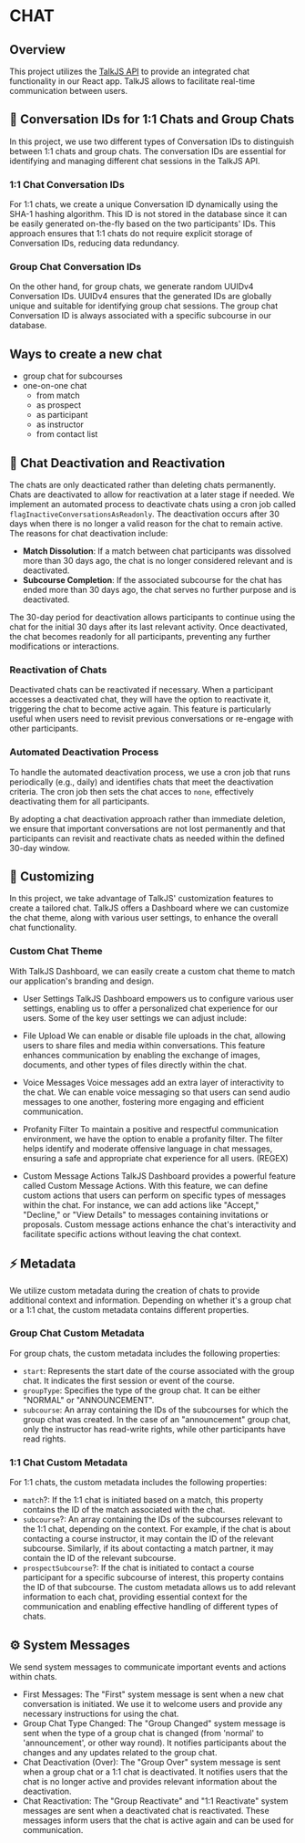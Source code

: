 # CHAT

## Overview

This project utilizes the [TalkJS API](https://talkjs.com/docs/) to provide an integrated chat functionality in our React app. TalkJS allows to facilitate real-time communication between users.

## 💬 Conversation IDs for 1:1 Chats and Group Chats

In this project, we use two different types of Conversation IDs to distinguish between 1:1 chats and group chats. The conversation IDs are essential for identifying and managing different chat sessions in the TalkJS API.

### 1:1 Chat Conversation IDs

For 1:1 chats, we create a unique Conversation ID dynamically using the SHA-1 hashing algorithm. This ID is not stored in the database since it can be easily generated on-the-fly based on the two participants' IDs. This approach ensures that 1:1 chats do not require explicit storage of Conversation IDs, reducing data redundancy.

### Group Chat Conversation IDs

On the other hand, for group chats, we generate random UUIDv4 Conversation IDs. UUIDv4 ensures that the generated IDs are globally unique and suitable for identifying group chat sessions. The group chat Conversation ID is always associated with a specific subcourse in our database.

## Ways to create a new chat

-   group chat for subcourses
-   one-on-one chat
    -   from match
    -   as prospect
    -   as participant
    -   as instructor
    -   from contact list

## 🔁 Chat Deactivation and Reactivation

The chats are only deacticated rather than deleting chats permanently. Chats are deactivated to allow for reactivation at a later stage if needed. We implement an automated process to deactivate chats using a cron job called `flagInactiveConversationsAsReadonly`. The deactivation occurs after 30 days when there is no longer a valid reason for the chat to remain active. The reasons for chat deactivation include:

-   **Match Dissolution**: If a match between chat participants was dissolved more than 30 days ago, the chat is no longer considered relevant and is deactivated.
-   **Subcourse Completion**: If the associated subcourse for the chat has ended more than 30 days ago, the chat serves no further purpose and is deactivated.

The 30-day period for deactivation allows participants to continue using the chat for the initial 30 days after its last relevant activity. Once deactivated, the chat becomes readonly for all participants, preventing any further modifications or interactions.

### Reactivation of Chats

Deactivated chats can be reactivated if necessary. When a participant accesses a deactivated chat, they will have the option to reactivate it, triggering the chat to become active again. This feature is particularly useful when users need to revisit previous conversations or re-engage with other participants.

### Automated Deactivation Process

To handle the automated deactivation process, we use a cron job that runs periodically (e.g., daily) and identifies chats that meet the deactivation criteria. The cron job then sets the chat acces to `none`, effectively deactivating them for all participants.

By adopting a chat deactivation approach rather than immediate deletion, we ensure that important conversations are not lost permanently and that participants can revisit and reactivate chats as needed within the defined 30-day window.

## 🎨 Customizing

In this project, we take advantage of TalkJS' customization features to create a tailored chat. TalkJS offers a Dashboard where we can customize the chat theme, along with various user settings, to enhance the overall chat functionality.

### Custom Chat Theme

With TalkJS Dashboard, we can easily create a custom chat theme to match our application's branding and design.

-   User Settings
    TalkJS Dashboard empowers us to configure various user settings, enabling us to offer a personalized chat experience for our users. Some of the key user settings we can adjust include:

-   File Upload
    We can enable or disable file uploads in the chat, allowing users to share files and media within conversations. This feature enhances communication by enabling the exchange of images, documents, and other types of files directly within the chat.

-   Voice Messages
    Voice messages add an extra layer of interactivity to the chat. We can enable voice messaging so that users can send audio messages to one another, fostering more engaging and efficient communication.

-   Profanity Filter
    To maintain a positive and respectful communication environment, we have the option to enable a profanity filter. The filter helps identify and moderate offensive language in chat messages, ensuring a safe and appropriate chat experience for all users. (REGEX)

-   Custom Message Actions
    TalkJS Dashboard provides a powerful feature called Custom Message Actions. With this feature, we can define custom actions that users can perform on specific types of messages within the chat. For instance, we can add actions like "Accept," "Decline," or "View Details" to messages containing invitations or proposals. Custom message actions enhance the chat's interactivity and facilitate specific actions without leaving the chat context.

## ⚡️ Metadata

We utilize custom metadata during the creation of chats to provide additional context and information. Depending on whether it's a group chat or a 1:1 chat, the custom metadata contains different properties.

### Group Chat Custom Metadata

For group chats, the custom metadata includes the following properties:

-   `start`: Represents the start date of the course associated with the group chat. It indicates the first session or event of the course.
-   `groupType`: Specifies the type of the group chat. It can be either "NORMAL" or "ANNOUNCEMENT".
-   `subcourse`: An array containing the IDs of the subcourses for which the group chat was created.
    In the case of an "announcement" group chat, only the instructor has read-write rights, while other participants have read rights.

### 1:1 Chat Custom Metadata

For 1:1 chats, the custom metadata includes the following properties:

-   `match`?: If the 1:1 chat is initiated based on a match, this property contains the ID of the match associated with the chat.
-   `subcourse`?: An array containing the IDs of the subcourses relevant to the 1:1 chat, depending on the context. For example, if the chat is about contacting a course instructor, it may contain the ID of the relevant subcourse. Similarly, if its about contacting a match partner, it may contain the ID of the relevant subcourse.
-   `prospectSubcourse`?: If the chat is initiated to contact a course participant for a specific subcourse of interest, this property contains the ID of that subcourse.
    The custom metadata allows us to add relevant information to each chat, providing essential context for the communication and enabling effective handling of different types of chats.

## ⚙️ System Messages

We send system messages to communicate important events and actions within chats.

-   First Messages: The "First" system message is sent when a new chat conversation is initiated. We use it to welcome users and provide any necessary instructions for using the chat.
-   Group Chat Type Changed: The "Group Changed" system message is sent when the type of a group chat is changed (from 'normal' to 'announcement', or other way round). It notifies participants about the changes and any updates related to the group chat.
-   Chat Deactivation (Over): The "Group Over" system message is sent when a group chat or a 1:1 chat is deactivated. It notifies users that the chat is no longer active and provides relevant information about the deactivation.
-   Chat Reactivation: The "Group Reactivate" and "1:1 Reactivate" system messages are sent when a deactivated chat is reactivated. These messages inform users that the chat is active again and can be used for communication.
